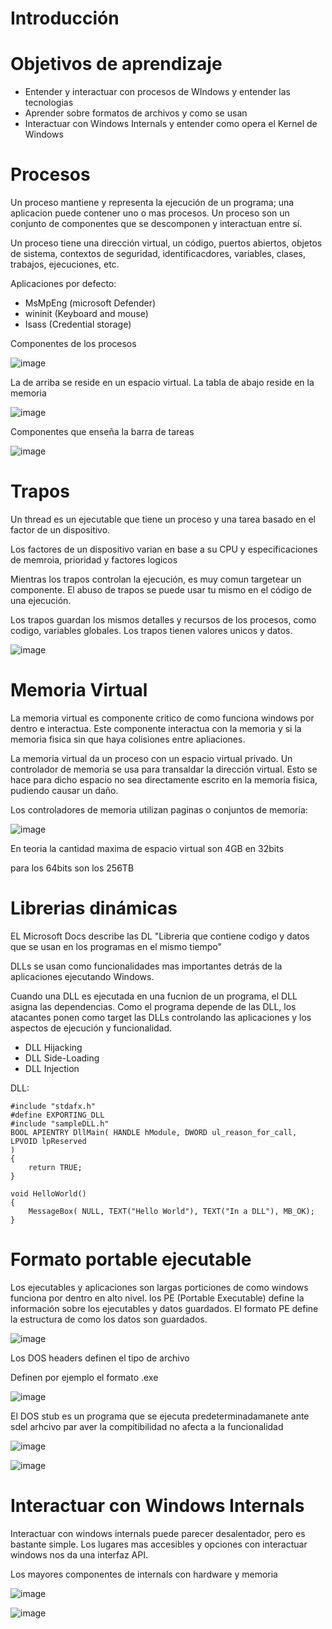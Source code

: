 # Introducción

# Objetivos de aprendizaje

- Entender y interactuar con procesos de WIndows y entender las tecnologias
- Aprender sobre formatos de archivos y como se usan
- Interactuar con Windows Internals y entender como opera el Kernel de Windows

# Procesos

Un proceso mantiene y representa la ejecución de un programa; una aplicacion puede contener uno o mas procesos. Un proceso son un conjunto de componentes que se descomponen y interactuan entre sí. 

Un proceso tiene una dirección virtual, un código, puertos abiertos, objetos de sistema, contextos de seguridad, identificacdores, variables, clases, trabajos, ejecuciones, etc.

Aplicaciones por defecto:

- MsMpEng (microsoft Defender)
- wininit (Keyboard and mouse)
- Isass (Credential storage)

Componentes de los procesos

![image](https://github.com/user-attachments/assets/d1f78dea-29c3-4fdb-92d7-0972d6797915)

La de arriba se reside en un espacio virtual. La tabla de abajo reside en la memoria

![image](https://github.com/user-attachments/assets/d378feb0-5cb6-481e-bb74-5b2b954326a7)

Componentes que enseña la barra de tareas

![image](https://github.com/user-attachments/assets/1abb9203-5f6e-4590-a2b5-adb32a94c918)

# Trapos

Un thread es un ejecutable que tiene un proceso y una tarea basado en el factor de un dispositivo.

Los factores de un dispositivo varian en base a su CPU y especificaciones de memroia, prioridad y factores logicos

Mientras los trapos controlan la ejecución, es muy comun targetear un componente. El abuso de trapos se puede usar tu mismo en el código de una ejecución.

Los trapos guardan los mismos detalles y recursos de los procesos, como codigo, variables globales. Los trapos tienen valores unicos y datos.

![image](https://github.com/user-attachments/assets/b219d870-ced0-44d7-a4ca-8dd5efd0049d)

# Memoria Virtual

La memoria virtual es componente critico de como funciona windows por dentro e interactua. Este componente interactua con la memoria y si la memoria fisica sin que haya colisiones entre apliaciones. 

La memoria virtual da un proceso con un espacio virtual privado. Un controlador de memoria se usa para transaldar la dirección virtual. Esto se hace para dicho espacio no sea directamente escrito en la memoria fisica, pudiendo causar un daño.

Los controladores de memoria utilizan paginas o conjuntos de memoria:

![image](https://github.com/user-attachments/assets/098557f2-e74e-45b0-b1d7-fe1550f8ae93)

En teoria la cantidad maxima de espacio virtual son 4GB en 32bits

para los 64bits son los 256TB

# Librerias dinámicas

EL Microsoft Docs describe las DL "Libreria que contiene codigo y datos que se usan en los programas en el mismo tiempo"

DLLs se usan como funcionalidades mas importantes detrás de la aplicaciones ejecutando Windows. 

Cuando una DLL es ejecutada en una fucnion de un programa, el DLL asigna las dependencias. Como el programa depende de las DLL, los atacantes ponen como target las DLLs controlando las aplicaciones y los aspectos de ejecución y funcionalidad.

- DLL Hijacking
- DLL Side-Loading
- DLL Injection

DLL: 

```
#include "stdafx.h"
#define EXPORTING_DLL
#include "sampleDLL.h"
BOOL APIENTRY DllMain( HANDLE hModule, DWORD ul_reason_for_call, LPVOID lpReserved
)
{
    return TRUE;
}

void HelloWorld()
{
    MessageBox( NULL, TEXT("Hello World"), TEXT("In a DLL"), MB_OK);
}
```

# Formato portable ejecutable

Los ejecutables y aplicaciones son largas porticiones de como windows funciona por dentro en alto nivel. los PE (Portable Executable) define la información sobre los ejecutables y datos guardados. El formato PE define la estructura de como los datos son guardados.

![image](https://github.com/user-attachments/assets/acd90ac7-7bc8-43b0-b53c-b407c904ccb8)

Los DOS headers definen el tipo de archivo

Definen por ejemplo el formato .exe

![image](https://github.com/user-attachments/assets/6145a926-df2c-4df3-b88b-5153d1e2dcac)

El DOS stub es un programa que se ejecuta predeterminadamanete ante sdel arhcivo par aver la compitibilidad no afecta a la funcionalidad

![image](https://github.com/user-attachments/assets/6856065b-f58a-4f10-a8d9-48517450e79c)

![image](https://github.com/user-attachments/assets/44038314-a2b8-4acc-bc48-bee2117519ad)

# Interactuar con Windows Internals

Interactuar con windows internals puede parecer desalentador, pero es bastante simple. Los lugares mas accesibles y opciones con interactuar windows nos da una interfaz API.

Los mayores componentes de internals con hardware y memoria

![image](https://github.com/user-attachments/assets/3a8f7482-21a0-4573-9149-570117279132)

![image](https://github.com/user-attachments/assets/f079d6a7-d2dc-42e6-991b-e445d800fbd0)




